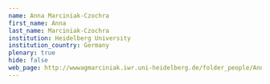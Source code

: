 ```yaml
---
name: Anna Marciniak-Czochra
first_name: Anna
last_name: Marciniak-Czochra
institution: Heidelberg University
institution_country: Germany
plenary: true
hide: false
web_page: http://wwwagmarciniak.iwr.uni-heidelberg.de/folder_people/Anna.Marciniak/index.html
---
```

